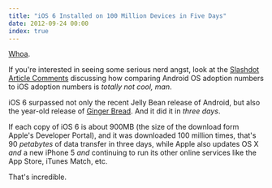 ```yaml
---
title: "iOS 6 Installed on 100 Million Devices in Five Days"
date: 2012-09-24 00:00
index: true
---
```


[Whoa](http://www.apple.com/pr/library/2012/09/24iPhone-5-First-Weekend-Sales-Top-Five-Million.html).

If you're interested in seeing some serious nerd angst, look at the [Slashdot Article Comments](http://apple.slashdot.org/story/12/09/23/0036246/ios-6-adoption-tops-25-after-just-48-hours) discussing how comparing Android OS adoption numbers to iOS adoption numbers is _totally not cool, man_.

iOS 6 surpassed not only the recent Jelly Bean release of Android, but also the year-old release of [Ginger Bread](http://www.informationweek.com/development/mobility/android-40-ice-cream-sandwich-adoption-j/240004808). And it did it in _three days_.

If each copy of iOS 6 is about 900MB (the size of the download form Apple's Developer Portal), and it was downloaded 100 million times, that's 90 _petabytes_ of data transfer in three days, while Apple also updates OS X _and_ a new iPhone 5 _and_ continuing to run its other online services like the App Store, iTunes Match, etc.

That's incredible.

<!-- more -->
